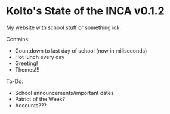 # Kolto's State of the INCA v0.1.2

My website with school stuff or something idk.

Contains:
 - Countdown to last day of school (now in miliseconds)
 - Hot lunch every day
 - Greeting!
 - Themes!!!

To-Do:
 - School announcements/important dates
 - Patriot of the Week?
 - Accounts???
 
